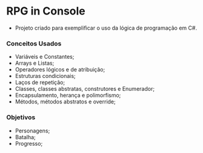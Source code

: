 # RPG in Console
- Projeto criado para exemplificar o uso da lógica de programação em C#.

### Conceitos Usados
- Variáveis e Constantes;
- Arrays e Listas;
- Operadores lógicos e de atribuição;
- Estruturas condicionais;
- Laços de repetição;
- Classes, classes abstratas, construtores  e  Enumerador;
- Encapsulamento, herança e polimorfismo; 
- Métodos, métodos abstratos e override;

### Objetivos
- Personagens;
- Batalha;
- Progresso;